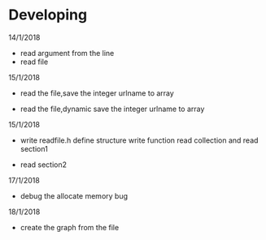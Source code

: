 # Developing 

14/1/2018  

* read argument from the line  
* read file  

15/1/2018  
* read the file,save the integer urlname to array

* read the file,dynamic save the integer urlname to array  

15/1/2018

* write readfile.h   define structure write function read collection and read section1 

* read section2

17/1/2018 

* debug the allocate memory bug

18/1/2018

* create the graph from the file